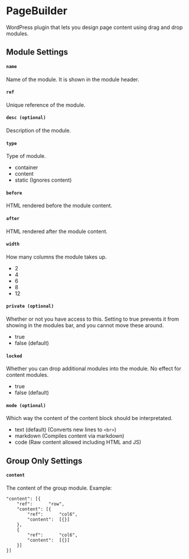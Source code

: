 # PageBuilder

WordPress plugin that lets you design page content using drag and drop modules.

## Module Settings

#### `name`

Name of the module. It is shown in the module header.

#### `ref`

Unique reference of the module.

#### `desc (optional)`

Description of the module.

#### `type`

Type of module.

- container
- content
- static (Ignores content)

#### `before`

HTML rendered before the module content.

#### `after`

HTML rendered after the module content.

#### `width`

How many columns the module takes up.

- 2
- 4
- 6
- 8
- 12

#### `private (optional)`

Whether or not you have access to this. Setting to true prevents it from showing in the modules bar, and you cannot move these around.

- true
- false (default)

#### `locked`

Whether you can drop additional modules into the module. No effect for content modules.

- true
- false (default)

#### `mode (optional)`

Which way the content of the content block should be interpretated.

- text (default) (Converts new lines to `<br>`)
- markdown (Compiles content via markdown)
- code (Raw content allowed including HTML and JS)

## Group Only Settings

#### `content`

The content of the group module. Example:

```
"content": [{
	"ref": 		"row",
	"content": [{
		"ref":		"col6",
		"content": 	[{}]
	},
	{
		"ref":		"col6",
		"content": 	[{}]
	}]
}]
```

